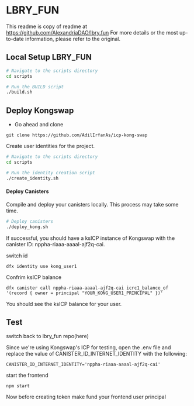 # LBRY_FUN

This readme is copy of readme at https://github.com/AlexandriaDAO/lbry.fun For more details or the most up-to-date information, please refer to the original.


## Local Setup LBRY_FUN

```bash
# Navigate to the scripts directory
cd scripts

# Run the BUILD script
./build.sh
```



## Deploy Kongswap

- Go ahead and clone 


 ``` git clone https://github.com/AdilIrfanAs/icp-kong-swap  ```



Create user identities for the project.

```bash
# Navigate to the scripts directory
cd scripts

# Run the identity creation script
./create_identity.sh
```

#### Deploy Canisters

Compile and deploy your canisters locally. This process may take some time.

```bash
# Deploy canisters
./deploy_kong.sh
```
If successful, you should have a ksICP instance of Kongswap with the canister ID:
nppha-riaaa-aaaal-ajf2q-cai.


switch id


```dfx identity use kong_user1```


Confrim ksICP balance

``` dfx canister call nppha-riaaa-aaaal-ajf2q-cai icrc1_balance_of '(record { owner = principal "YOUR_KONG_USER1_PRINCIPAL" })' ```


You should see the ksICP balance for your user.


## Test

switch back to lbry_fun repo(here)

Since we're using Kongswap's ICP for testing, open the .env file and replace the value of CANISTER_ID_INTERNET_IDENTITY with the following:

``` CANISTER_ID_INTERNET_IDENTITY='nppha-riaaa-aaaal-ajf2q-cai' ```


start the frontend 



``` npm start ```



Now before creating token make fund your frontend user principal


 
